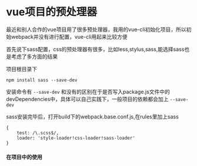 # vue项目的预处理器

 最近和别人合作的vue项目用了很多预处理器，我用的vue-cli初始化项目，所以初始webpack并没有进行配置，vue-cli用起来比较方便

 首先说下sass配置，css的预处理器有很多，比如less,stylus,sass,能选择sass也是考虑了多方面的结果

 项目根目录下

 ```
 npm install sass --save-dev
 ```
 安装命令有 ```--save-dev``` 和没有的区别在于是否写入package.js文件中的devDependencies中，具体可以自己实践下，一般项目的依赖都会加上 ```--save-dev```

 sass安装完毕后，打开build下的webpack.base.conf.js,在rules里加上sass

 ```
 {
     test: /\.scss$/,
     loader: 'style-loader!css-loader!sass-loader'
 }
 ```
 #### 在项目中的使用
